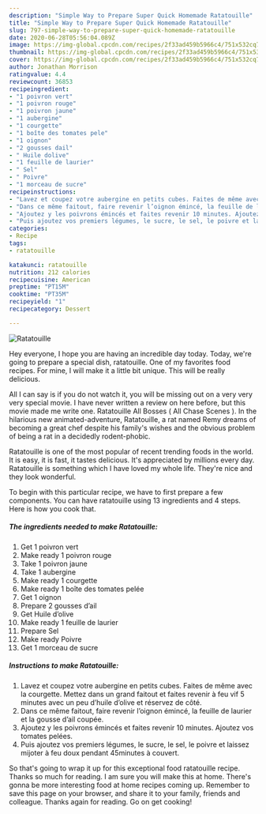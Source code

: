 ```yaml
---
description: "Simple Way to Prepare Super Quick Homemade Ratatouille"
title: "Simple Way to Prepare Super Quick Homemade Ratatouille"
slug: 797-simple-way-to-prepare-super-quick-homemade-ratatouille
date: 2020-06-28T05:56:04.089Z
image: https://img-global.cpcdn.com/recipes/2f33ad459b5966c4/751x532cq70/ratatouille-photo-principale-de-la-recette.jpg
thumbnail: https://img-global.cpcdn.com/recipes/2f33ad459b5966c4/751x532cq70/ratatouille-photo-principale-de-la-recette.jpg
cover: https://img-global.cpcdn.com/recipes/2f33ad459b5966c4/751x532cq70/ratatouille-photo-principale-de-la-recette.jpg
author: Jonathan Morrison
ratingvalue: 4.4
reviewcount: 36853
recipeingredient:
- "1 poivron vert"
- "1 poivron rouge"
- "1 poivron jaune"
- "1 aubergine"
- "1 courgette"
- "1 boîte des tomates pele"
- "1 oignon"
- "2 gousses dail"
- " Huile dolive"
- "1 feuille de laurier"
- " Sel"
- " Poivre"
- "1 morceau de sucre"
recipeinstructions:
- "Lavez et coupez votre aubergine en petits cubes. Faites de même avec la courgette. Mettez dans un grand faitout et faites revenir à feu vif 5 minutes avec un peu d’huile d’olive et réservez de côté."
- "Dans ce même faitout, faire revenir l’oignon émincé, la feuille de laurier et la gousse d’ail coupée."
- "Ajoutez y les poivrons émincés et faites revenir 10 minutes. Ajoutez vos tomates pelées."
- "Puis ajoutez vos premiers légumes, le sucre, le sel, le poivre et laissez mijoter à feu doux pendant 45minutes à couvert."
categories:
- Recipe
tags:
- ratatouille

katakunci: ratatouille 
nutrition: 212 calories
recipecuisine: American
preptime: "PT15M"
cooktime: "PT35M"
recipeyield: "1"
recipecategory: Dessert

---
```



![Ratatouille](https://img-global.cpcdn.com/recipes/2f33ad459b5966c4/751x532cq70/ratatouille-photo-principale-de-la-recette.jpg)

Hey everyone, I hope you are having an incredible day today. Today, we're going to prepare a special dish, ratatouille. One of my favorites food recipes. For mine, I will make it a little bit unique. This will be really delicious.

All I can say is if you do not watch it, you will be missing out on a very very very special movie. I have never written a review on here before, but this movie made me write one. Ratatouille All Bosses ( All Chase Scenes ). In the hilarious new animated-adventure, Ratatouille, a rat named Remy dreams of becoming a great chef despite his family&#39;s wishes and the obvious problem of being a rat in a decidedly rodent-phobic.

Ratatouille is one of the most popular of recent trending foods in the world. It is easy, it is fast, it tastes delicious. It's appreciated by millions every day. Ratatouille is something which I have loved my whole life. They're nice and they look wonderful.


To begin with this particular recipe, we have to first prepare a few components. You can have ratatouille using 13 ingredients and 4 steps. Here is how you cook that.

<!--inarticleads1-->

##### The ingredients needed to make Ratatouille:

1. Get 1 poivron vert
1. Make ready 1 poivron rouge
1. Take 1 poivron jaune
1. Take 1 aubergine
1. Make ready 1 courgette
1. Make ready 1 boîte des tomates pelée
1. Get 1 oignon
1. Prepare 2 gousses d’ail
1. Get  Huile d’olive
1. Make ready 1 feuille de laurier
1. Prepare  Sel
1. Make ready  Poivre
1. Get 1 morceau de sucre




<!--inarticleads2-->

##### Instructions to make Ratatouille:

1. Lavez et coupez votre aubergine en petits cubes. Faites de même avec la courgette. Mettez dans un grand faitout et faites revenir à feu vif 5 minutes avec un peu d’huile d’olive et réservez de côté.
1. Dans ce même faitout, faire revenir l’oignon émincé, la feuille de laurier et la gousse d’ail coupée.
1. Ajoutez y les poivrons émincés et faites revenir 10 minutes. Ajoutez vos tomates pelées.
1. Puis ajoutez vos premiers légumes, le sucre, le sel, le poivre et laissez mijoter à feu doux pendant 45minutes à couvert.




So that's going to wrap it up for this exceptional food ratatouille recipe. Thanks so much for reading. I am sure you will make this at home. There's gonna be more interesting food at home recipes coming up. Remember to save this page on your browser, and share it to your family, friends and colleague. Thanks again for reading. Go on get cooking!
